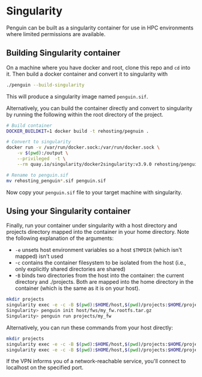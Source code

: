 # Singularity

Penguin can be built as a singularity container for use in HPC environments where limited permissions are available.

## Building Singularity container
On a machine where you have docker and root, clone this repo and `cd` into it. Then build a docker container
and convert it to singularity with

```sh
./penguin --build-singularity
```

This will produce a singularity image named `penguin.sif`.

Alternatively, you can build the container directly and convert to singularity by
running the following within the root directory of the project.

```sh
# Build container
DOCKER_BUILDKIT=1 docker build -t rehosting/pegnuin .

# Convert to singularity
docker run -v /var/run/docker.sock:/var/run/docker.sock \
    -v $(pwd):/output \
    --privileged  -t \
    --rm quay.io/singularity/docker2singularity:v3.9.0 rehosting/penguin

# Rename to penguin.sif
mv rehosting_penguin*.sif penguin.sif
```

Now copy your `penguin.sif` file to your target machine with singularity.

## Using your Singularity container

Finally, run your container under singularity with a host directory and projects directory
mapped into the container in your home directory. Note the following explanation of the arguments:

* `-e` unsets host environment variables so a host `$TMPDIR` (which isn't mapped) isn't used
* -`c` contains the container filesystem to be isolated from the host (i.e., only explicitly shared directories are shared)
* -`B` binds two directories from the host into the container: the current directory and ./projects. Both
are mapped into the home directory in the container (which is the same as it is on your host).

```sh
mkdir projects
singularity exec -e -c -B $(pwd):$HOME/host,$(pwd)/projects:$HOME/projects,$TMPDIR:/tmp penguin.sif bash
Singularity> penguin init host/fws/my_fw.rootfs.tar.gz
Singularity> penguin run projects/my_fw
```

Alternatively, you can run these commands from your host directly:
```sh
mkdir projects
singularity exec -e -c -B $(pwd):$HOME/host,$(pwd)/projects:$HOME/projects,$TMPDIR:/tmp penguin.sif penguin init host/fws/my_fw.rootfs.tar.gz
singularity exec -e -c -B $(pwd):$HOME/host,$(pwd)/projects:$HOME/projects,$TMPDIR:/tmp penguin.sif penguin run projects/my_fw
```


If the VPN informs you of a network-reachable service, you'll connect to localhost on the specified port.